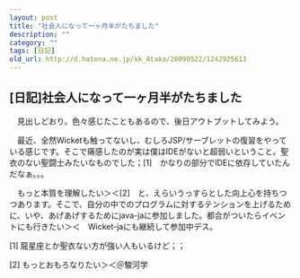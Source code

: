 ```yaml
---
layout: post
title: "社会人になって一ヶ月半がたちました"
description: ""
category: ""
tags: [日記]
old_url: http://d.hatena.ne.jp/kk_Ataka/20090522/1242925613
---
```


\[日記\]社会人になって一ヶ月半がたちました
------------------------------------------

　見出しどおり。色々感じたこともあるので、後日アウトプットしてみよう。

　最近、全然Wicketも触ってないし、むしろJSP/サーブレットの復習をやっている感じです。そこで痛感したのが実は僕はIDEがないと超弱いということ。聖衣のない聖闘士みたいなものでした；[1]　かなりの部分でIDEに依存していたんだなぁ。。。

　もっと本質を理解したい＞＜[2]　と、えらいうっすらとした向上心を持ちつつあります。そこで、自分の中でのプログラムに対するテンションを上げるために、いや、あげあげするためにjava-jaに参加しました。都合がついたらイベントにも行きたい＞＜　Wicket-jaにも継続して参加中デス。

[1] 龍星座とか聖衣ない方が強い人もいるけど；；

[2] もっとおもろなりたい＞＜＠駿河学
